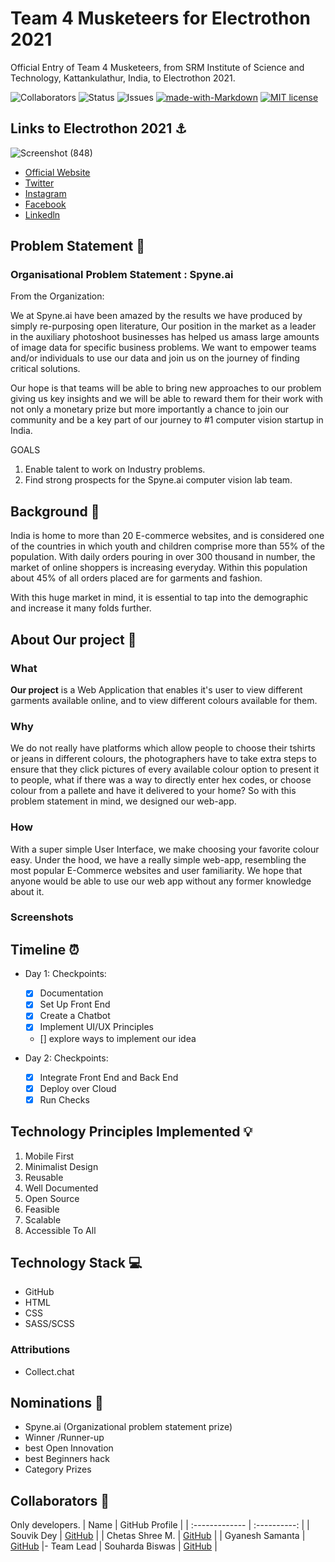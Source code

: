 # Team 4 Musketeers for Electrothon 2021

Official Entry of Team 4 Musketeers, from SRM Institute of Science and Technology, Kattankulathur, India, to Electrothon 2021. <br>

![Collaborators](https://img.shields.io/badge/collaborators-4-red)
![Status](https://img.shields.io/badge/status-working-orange)
![Issues](https://img.shields.io/badge/issues-0-blue)
[![made-with-Markdown](https://img.shields.io/badge/Made%20with-Markdown-1f425f.svg)](http://commonmark.org)
[![MIT license](https://img.shields.io/badge/License-MIT-blue.svg)](https://lbesson.mit-license.org/) 

## Links to Electrothon 2021 ⚓

![Screenshot (848)](https://user-images.githubusercontent.com/71955737/107111478-6d0e1080-6876-11eb-848a-2574af199fc8.png)
- [Official Website](https://specnith.com/electrothon.htmle)
- [Twitter](https://twitter.com/SPEC__NITH)
- [Instagram](https://www.instagram.com/s.p.e.c_nith/)
- [Facebook](https://www.facebook.com/spec.ece/)
- [Linkedln](https://www.linkedin.com/in/s-p-e-c-nith-40214b197/)



## Problem Statement 🚧

### Organisational Problem Statement : Spyne.ai

From the Organization: 

We at Spyne.ai have been amazed by the results we have produced by simply re-purposing
open literature, Our position in the market as a leader in the auxiliary photoshoot businesses
has helped us amass large amounts of image data for specific business problems. We want to
empower teams and/or individuals to use our data and join us on the journey of finding critical
solutions.

Our hope is that teams will be able to bring new approaches to our problem giving us key
insights and we will be able to reward them for their work with not only a monetary prize but
more importantly a chance to join our community and be a key part of our journey to #1
computer vision startup in India.

GOALS
1. Enable talent to work on Industry problems.
2. Find strong prospects for the Spyne.ai computer vision lab team.

## Background 📖

India is home to more than 20 E-commerce websites, and is considered one of the countries in which youth and children comprise more than 55% of the population. With daily orders pouring in over 300 thousand in number, the market of online shoppers is increasing everyday. Within this population about 45% of all orders placed are for garments and fashion. 

With this huge market in mind, it is essential to tap into the demographic and increase it many folds further. 


## About Our project 🔧
### What
**Our project** is a Web Application that enables it's user to view different garments available online, and to view different colours available for them.  

### Why
We do not really have platforms which allow people to choose their tshirts or jeans in different colours, the photographers have to take extra steps to ensure that they click pictures of every available colour option to present it to people, what if there was a way to directly enter hex codes, or choose colour from a pallete and have it delivered to your home? So with this problem statement in mind, we designed our web-app. 

### How
With a super simple User Interface, we make choosing your favorite colour easy. Under the hood, we have a really simple web-app, resembling the most popular E-Commerce websites and user familiarity. We hope that anyone would be able to use our web app without any former knowledge about it. 

### Screenshots



## Timeline ⏰

- Day 1: Checkpoints:
   - [x] Documentation
   - [x] Set Up Front End
   - [x] Create a Chatbot 
   - [x] Implement UI/UX Principles
   - [] explore ways to implement our idea
   
- Day 2: Checkpoints:
   - [x] Integrate Front End and Back End
   - [x] Deploy over Cloud
   - [x] Run Checks

## Technology Principles Implemented 💡

1. Mobile First
2. Minimalist Design
3. Reusable
4. Well Documented
5. Open Source
6. Feasible
7. Scalable
8. Accessible To All

## Technology Stack 💻

- GitHub
- HTML
- CSS
- SASS/SCSS
  
### Attributions

- Collect.chat


## Nominations  🤝

 - Spyne.ai (Organizational problem statement prize)
 - Winner /Runner-up
 - best Open Innovation 
 - best Beginners hack
 - Category Prizes


## Collaborators 🤖

Only developers.
| Name      | GitHub Profile     |
| :------------- | :----------: |
|  Souvik Dey        | [GitHub](https://github.com/Souvikdey10) |
|  Chetas Shree M.   | [GitHub](https://github.com/ChetasShree) |
|  Gyanesh Samanta   | [GitHub](https://www.github.com/gyanesh-samanta-123) |- Team Lead
|  Souharda Biswas   | [GitHub](https://www.github.com/TheSouharda) |

